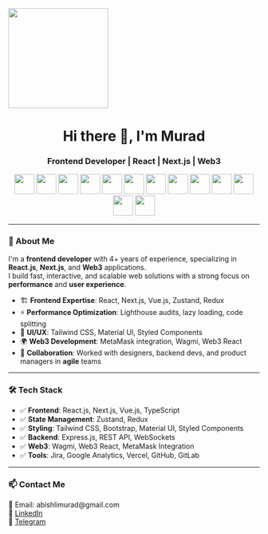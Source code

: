   <img src="https://t3.ftcdn.net/jpg/03/18/60/62/360_F_318606217_Hk8jo2MVoI33SQOkYrfOF929J7JgIP0P.jpg" height="200" />

<!-- Header -->
<h1 align="center">Hi there 👋, I'm Murad</h1>
<h3 align="center">Frontend Developer | React | Next.js | Web3</h3>

<!-- Tech stack badges -->
<p align="center">
  <img src="https://cdn.jsdelivr.net/gh/devicons/devicon/icons/javascript/javascript-original.svg" height="40" />
  <img src="https://cdn.jsdelivr.net/gh/devicons/devicon/icons/typescript/typescript-original.svg" height="40"/>
  <img src="https://cdn.jsdelivr.net/gh/devicons/devicon/icons/react/react-original.svg" height="40"/>
  <img src="https://cdn.jsdelivr.net/gh/devicons/devicon/icons/nextjs/nextjs-original.svg" height="40"/>
  <img src="https://cdn.jsdelivr.net/gh/devicons/devicon/icons/vuejs/vuejs-original.svg" height="40"/>
  <img src="https://cdn.jsdelivr.net/gh/devicons/devicon/icons/redux/redux-original.svg" height="40"/>
  <img src="https://cdn.jsdelivr.net/gh/devicons/devicon/icons/tailwindcss/tailwindcss-original.svg" height="40"/>
  <img src="https://cdn.jsdelivr.net/gh/devicons/devicon/icons/bootstrap/bootstrap-original.svg" height="40"/>
  <img src="https://cdn.jsdelivr.net/gh/devicons/devicon/icons/materialui/materialui-original.svg" height="40"/>
  <img src="https://skillicons.dev/icons?i=express" height="40"/>
  <img src="https://skillicons.dev/icons?i=git" height="40"/>
  <img src="https://skillicons.dev/icons?i=github" height="40"/>
  <img src="https://skillicons.dev/icons?i=vercel" height="40"/>
</p>

---

<h3>🚀 About Me</h3>

<p>
I'm a <strong>frontend developer</strong> with 4+ years of experience, specializing in <strong>React.js</strong>, <strong>Next.js</strong>, and <strong>Web3</strong> applications.<br>
I build fast, interactive, and scalable web solutions with a strong focus on <strong>performance</strong> and <strong>user experience</strong>.
</p>

<ul>
  <li>🏗️ <strong>Frontend Expertise</strong>: React, Next.js, Vue.js, Zustand, Redux</li>
  <li>⚡ <strong>Performance Optimization</strong>: Lighthouse audits, lazy loading, code splitting</li>
  <li>🎨 <strong>UI/UX</strong>: Tailwind CSS, Material UI, Styled Components</li>
  <li>🌍 <strong>Web3 Development</strong>: MetaMask integration, Wagmi, Web3 React</li>
  <li>🤝 <strong>Collaboration</strong>: Worked with designers, backend devs, and product managers in <strong>agile</strong> teams</li>
</ul>

---

<h3 >🛠️ Tech Stack</h3>

<ul>
  <li>✅ <strong>Frontend</strong>: React.js, Next.js, Vue.js, TypeScript</li>
  <li>✅ <strong>State Management</strong>: Zustand, Redux</li>
  <li>✅ <strong>Styling</strong>: Tailwind CSS, Bootstrap, Material UI, Styled Components</li>
  <li>✅ <strong>Backend</strong>: Express.js, REST API, WebSockets</li>
  <li>✅ <strong>Web3</strong>: Wagmi, Web3 React, MetaMask Integration</li>
  <li>✅ <strong>Tools</strong>: Jira, Google Analytics, Vercel, GitHub, GitLab</li>
</ul>

---

<h3>📫 Contact Me</h3>

<p>
📩 Email: abishlimurad@gmail.com <br>
💼 <a href="https://www.linkedin.com/in/murad-abyshly-872359228/">LinkedIn</a> <br>
💬 <a href="https://t.me/Murad643">Telegram</a> <br>
</p>
